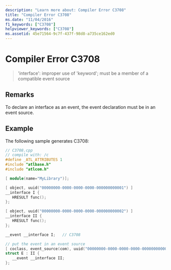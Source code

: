 ```yaml
---
description: "Learn more about: Compiler Error C3708"
title: "Compiler Error C3708"
ms.date: "11/04/2016"
f1_keywords: ["C3708"]
helpviewer_keywords: ["C3708"]
ms.assetid: 45e71564-9c7f-437f-98d8-a735ce162ed0
---
```

# Compiler Error C3708

> 'interface': improper use of 'keyword'; must be a member of a compatible event source

## Remarks

To declare an interface as an event, the event declaration must be in an event source.

## Example

The following sample generates C3708:

```cpp
// C3708.cpp
// compile with: /c
#define _ATL_ATTRIBUTES 1
#include "atlbase.h"
#include "atlcom.h"

[ module(name="MyLibrary")];

[ object, uuid("00000000-0000-0000-0000-000000000001") ]
__interface I {
   HRESULT func();
};

[ object, uuid("00000000-0000-0000-0000-000000000002") ]
__interface II {
   HRESULT func();
};

__event __interface I;   // C3708

// put the event in an event source
[ coclass, event_source(com), uuid("00000000-0000-0000-0000-000000000003") ]
struct E : II {
   __event __interface II;
};
```
